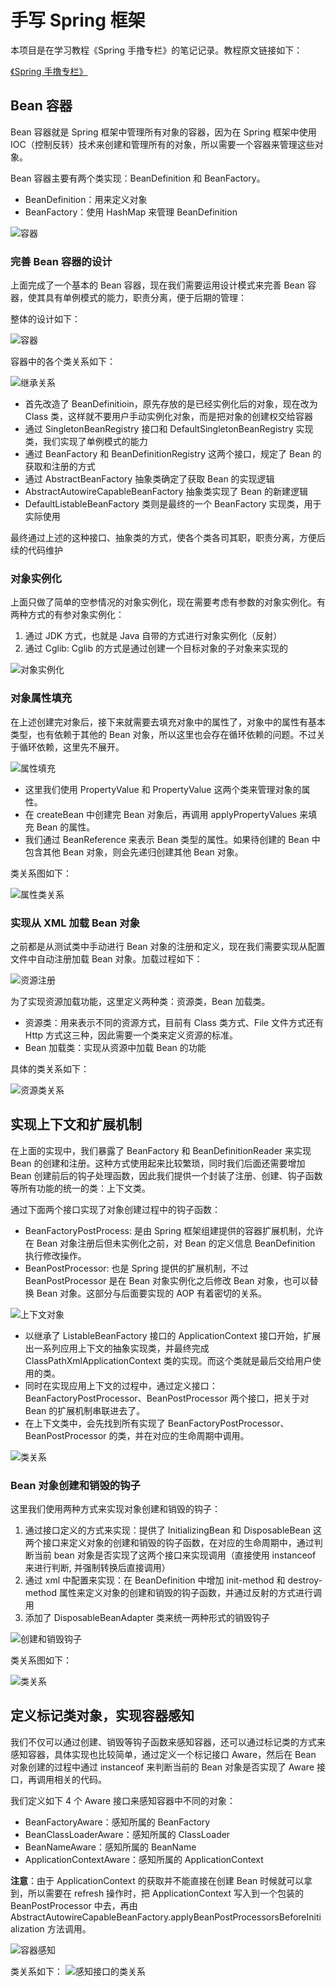 # 手写 Spring 框架

本项目是在学习教程《Spring 手撸专栏》的笔记记录。教程原文链接如下：

[《Spring 手撸专栏》](https://mp.weixin.qq.com/s?__biz=MzIxMDAwMDAxMw==&mid=2650730541&idx=1&sn=9fcd5baf6ec3e880786c4a0384166bdd&chksm=8f6111cfb81698d9bb5a4c61075d87658f7296bdb42ea72dd1b7d4312f3b75f719399ed2223c&cur_album_id=1871634116341743621&scene=189#wechat_redirect)

## Bean 容器
Bean 容器就是 Spring 框架中管理所有对象的容器，因为在 Spring 框架中使用 IOC（控制反转）技术来创建和管理所有的对象，所以需要一个容器来管理这些对象。

Bean 容器主要有两个类实现：BeanDefinition 和 BeanFactory。

* BeanDefinition：用来定义对象
* BeanFactory：使用 HashMap 来管理 BeanDefinition

![容器](./document/img/img01.png)

### 完善 Bean 容器的设计
上面完成了一个基本的 Bean 容器，现在我们需要运用设计模式来完善 Bean 容器，使其具有单例模式的能力，职责分离，便于后期的管理：

整体的设计如下：

![容器](./document/img/img02.png)

容器中的各个类关系如下：

![继承关系](./document/img/img03.png)

* 首先改造了 BeanDefinitioin，原先存放的是已经实例化后的对象，现在改为 Class 类，这样就不要用户手动实例化对象，而是把对象的创建权交给容器
* 通过 SingletonBeanRegistry 接口和 DefaultSingletonBeanRegistry 实现类，我们实现了单例模式的能力
* 通过 BeanFactory 和 BeanDefinitionRegistry 这两个接口，规定了 Bean 的获取和注册的方式
* 通过 AbstractBeanFactory 抽象类确定了获取 Bean 的实现逻辑
* AbstractAutowireCapableBeanFactory 抽象类实现了 Bean 的新建逻辑
* DefaultListableBeanFactory 类则是最终的一个 BeanFactory 实现类，用于实际使用

最终通过上述的这种接口、抽象类的方式，使各个类各司其职，职责分离，方便后续的代码维护

### 对象实例化
上面只做了简单的空参情况的对象实例化，现在需要考虑有参数的对象实例化。有两种方式的有参对象实例化：

1. 通过 JDK 方式，也就是 Java 自带的方式进行对象实例化（反射）
2. 通过 Cglib: Cglib 的方式是通过创建一个目标对象的子对象来实现的

![对象实例化](./document/img/image04.png)

### 对象属性填充
在上述创建完对象后，接下来就需要去填充对象中的属性了，对象中的属性有基本类型，也有依赖于其他的 Bean 对象，所以这里也会存在循环依赖的问题。不过关于循环依赖，这里先不展开。

![属性填充](./document/img/img05.png)

* 这里我们使用 PropertyValue 和 PropertyValue 这两个类来管理对象的属性。
* 在 createBean 中创建完 Bean 对象后，再调用 applyPropertyValues 来填充 Bean 的属性。
* 我们通过 BeanReference 来表示 Bean 类型的属性。如果待创建的 Bean 中包含其他 Bean 对象，则会先递归创建其他 Bean 对象。

类关系图如下：

![属性类关系](./document/img/img06.png)

### 实现从 XML 加载 Bean 对象
之前都是从测试类中手动进行 Bean 对象的注册和定义，现在我们需要实现从配置文件中自动注册加载 Bean 对象。加载过程如下：

![资源注册](./document/img/img07.png)

为了实现资源加载功能，这里定义两种类：资源类，Bean 加载类。

* 资源类：用来表示不同的资源方式，目前有 Class 类方式、File 文件方式还有 Http 方式这三种，因此需要一个类来定义资源的标准。
* Bean 加载类：实现从资源中加载 Bean 的功能

具体的类关系如下：

![资源类关系](./document/img/img08.png)

## 实现上下文和扩展机制
在上面的实现中，我们暴露了 BeanFactory 和 BeanDefinitionReader 来实现 Bean 的创建和注册。这种方式使用起来比较繁琐，同时我们后面还需要增加 Bean 创建前后的钩子处理函数，因此我们提供一个封装了注册、创建、钩子函数等所有功能的统一的类：上下文类。

通过下面两个接口实现了对象创建过程中的钩子函数：
* BeanFactoryPostProcess: 是由 Spring 框架组建提供的容器扩展机制，允许在 Bean 对象注册后但未实例化之前，对 Bean 的定义信息 BeanDefinition 执行修改操作。
* BeanPostProcessor: 也是 Spring 提供的扩展机制，不过 BeanPostProcessor 是在 Bean 对象实例化之后修改 Bean 对象，也可以替换 Bean 对象。这部分与后面要实现的 AOP 有着密切的关系。

![上下文对象](./document/img/img09.png)

* 以继承了 ListableBeanFactory 接口的 ApplicationContext 接口开始，扩展出一系列应用上下文的抽象实现类，并最终完成 ClassPathXmlApplicationContext 类的实现。而这个类就是最后交给用户使用的类。
* 同时在实现应用上下文的过程中，通过定义接口：BeanFactoryPostProcessor、BeanPostProcessor 两个接口，把关于对 Bean 的扩展机制串联进去了。
* 在上下文类中，会先找到所有实现了 BeanFactoryPostProcessor、BeanPostProcessor 的类，并在对应的生命周期中调用。

![类关系](./document/img/img10.png)

### Bean 对象创建和销毁的钩子
这里我们使用两种方式来实现对象创建和销毁的钩子：
1. 通过接口定义的方式来实现：提供了 InitializingBean 和 DisposableBean 这两个接口来定义对象的创建和销毁的钩子函数，在对应的生命周期中，通过判断当前 bean 对象是否实现了这两个接口来实现调用（直接使用 instanceof 来进行判断, 并强制转换后直接调用）
2. 通过 xml 中配置来实现：在 BeanDefinition 中增加 init-method 和 destroy-method 属性来定义对象的创建和销毁的钩子函数，并通过反射的方式进行调用
3. 添加了 DisposableBeanAdapter 类来统一两种形式的销毁钩子

![创建和销毁钩子](./document/img/img11.png)

类关系图如下：

![类关系](./document/img/img12.png)

## 定义标记类对象，实现容器感知
我们不仅可以通过创建、销毁等钩子函数来感知容器，还可以通过标记类的方式来感知容器，具体实现也比较简单，通过定义一个标记接口 Aware，然后在 Bean 对象创建的过程中通过 instanceof 来判断当前的 Bean 对象是否实现了 Aware 接口，再调用相关的代码。

我们定义如下 4 个 Aware 接口来感知容器中不同的对象：
* BeanFactoryAware：感知所属的 BeanFactory 
* BeanClassLoaderAware：感知所属的 ClassLoader
* BeanNameAware：感知所属的 BeanName
* ApplicationContextAware：感知所属的 ApplicationContext

**注意**：由于 ApplicationContext 的获取并不能直接在创建 Bean 时候就可以拿到，所以需要在 refresh 操作时，把 ApplicationContext 写入到一个包装的 BeanPostProcessor 中去，再由 AbstractAutowireCapableBeanFactory.applyBeanPostProcessorsBeforeInitialization 方法调用。

![容器感知](./document/img/img13.png)

类关系如下：
![感知接口的类关系](./document/img/img14.png)
